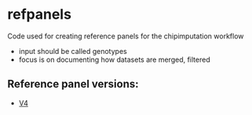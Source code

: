 # refpanels
Code used for creating reference panels for the chipimputation workflow

 - input should be called genotypes
 - focus is on documenting how datasets are merged, filtered 
 
## Reference panel versions:
 - [V4](./v4/README.md)
